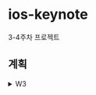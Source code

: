 # ios-keynote
3-4주차 프로젝트

## 계획

<details> 
<summary>W3</summary>

### 7/17 월
- [x] 프로젝트 생성 및, 프로젝트 설정 - 30분 (7/17 11:37)
- [x] MVC 패턴 공부 - 10분
- [x] 팩토리 패턴 공부 및 정리 - 30분
- [ ] 정사각-슬라이드 뷰를 위한 모델 클래스 설계 - 20분
- [ ] 정사각-슬라이드 뷰를 위한 모델 생성 팩토리 - 20분
- [ ] 정사각-슬라이드 뷰를 위한 모델 클래스 구현 - 20분
- [ ] 시스템 로그 공부 및 정리 - 30분

### 7/18 화

- [ ] ⭐️KWDC⭐️


### 7/19 수
- [ ] 입력과 출력을 구분할 SlideManager 설계 - 30분
- [ ] SlideManager 구조체 생성 - 10분
- [ ] ColorPickerController 사용법 공부 - 10분
- [ ] 🖌️ 투명도, 배경색 변경 UI - 30분
- [ ] 투명도, 배경색 입출력 흐름 구현 - 20분
- [ ] 옵저버 패턴 공부 및 정리 - 30분

### 7/20 목
- [ ] M - VC 간의 관계를 Notification Center로 변경 - 30분
- [ ] TableViewDataSource 공부및 정리 - 30분
- [ ] 🖌️ Custom TableViewCell - 30분 
- [ ] 🖌️ TableView UI - 30분
- [ ] TableView Delegate - 1시간 

### 7/20 금
- [ ] 리팩토링과 밀렸다면 과제 - 2시간

</details>